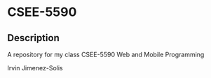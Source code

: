 # CSEE-5590

## Description
A repository for my class CSEE-5590 Web and Mobile Programming

Irvin Jimenez-Solis
